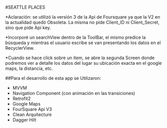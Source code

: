 #SEATTLE PLACES

*Aclaración: se utilizó la versión 3 de la Api de Foursquare ya que la V2 en la actualidad quedó Obsoleta.
 La misma no pide Client_ID ni Client_Secret, sino que pide Api key.

*Incorporé un searchView dentro de la ToolBar, el mismo predice la búsqueda y mientras el usuario escribe 
 se van presentando los datos en el RecyclerView.

*Cuando se hace click sobre un item, se abre la segunda Screen donde podremos ver a detalle los datos del lugar
 su ubicación exacta en el google maps, la distancia, etc.

##Para el desarrollo de esta app se Utilizaron:

* MVVM
* Navigation Component (con animación en las transiciones)
* Retrofit2
* Google Maps
* FourSquare Api V3
* Clean Arquitecture
* Dagger Hilt
